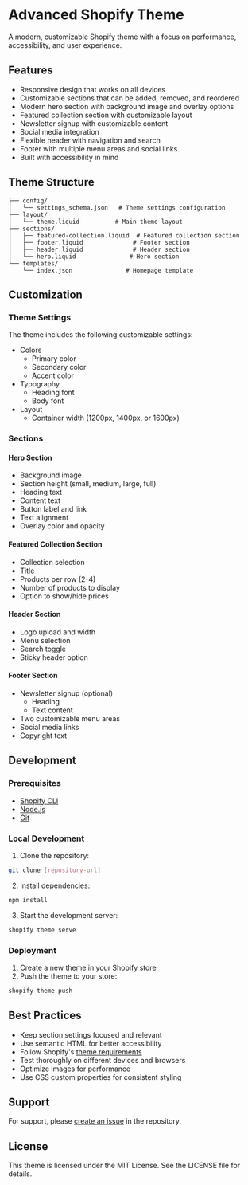 # Advanced Shopify Theme

A modern, customizable Shopify theme with a focus on performance, accessibility, and user experience.

## Features

- Responsive design that works on all devices
- Customizable sections that can be added, removed, and reordered
- Modern hero section with background image and overlay options
- Featured collection section with customizable layout
- Newsletter signup with customizable content
- Social media integration
- Flexible header with navigation and search
- Footer with multiple menu areas and social links
- Built with accessibility in mind

## Theme Structure

```
├── config/
│   └── settings_schema.json   # Theme settings configuration
├── layout/
│   └── theme.liquid          # Main theme layout
├── sections/
│   ├── featured-collection.liquid  # Featured collection section
│   ├── footer.liquid              # Footer section
│   ├── header.liquid              # Header section
│   └── hero.liquid               # Hero section
└── templates/
    └── index.json               # Homepage template
```

## Customization

### Theme Settings

The theme includes the following customizable settings:

- Colors
  - Primary color
  - Secondary color
  - Accent color
- Typography
  - Heading font
  - Body font
- Layout
  - Container width (1200px, 1400px, or 1600px)

### Sections

#### Hero Section
- Background image
- Section height (small, medium, large, full)
- Heading text
- Content text
- Button label and link
- Text alignment
- Overlay color and opacity

#### Featured Collection Section
- Collection selection
- Title
- Products per row (2-4)
- Number of products to display
- Option to show/hide prices

#### Header Section
- Logo upload and width
- Menu selection
- Search toggle
- Sticky header option

#### Footer Section
- Newsletter signup (optional)
  - Heading
  - Text content
- Two customizable menu areas
- Social media links
- Copyright text

## Development

### Prerequisites

- [Shopify CLI](https://shopify.dev/themes/tools/cli)
- [Node.js](https://nodejs.org/)
- [Git](https://git-scm.com/)

### Local Development

1. Clone the repository:
```bash
git clone [repository-url]
```

2. Install dependencies:
```bash
npm install
```

3. Start the development server:
```bash
shopify theme serve
```

### Deployment

1. Create a new theme in your Shopify store
2. Push the theme to your store:
```bash
shopify theme push
```

## Best Practices

- Keep section settings focused and relevant
- Use semantic HTML for better accessibility
- Follow Shopify's [theme requirements](https://shopify.dev/themes/store/requirements)
- Test thoroughly on different devices and browsers
- Optimize images for performance
- Use CSS custom properties for consistent styling

## Support

For support, please [create an issue](https://github.com/your-username/your-theme/issues) in the repository.

## License

This theme is licensed under the MIT License. See the LICENSE file for details. 